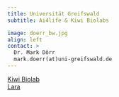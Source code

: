 ```yaml
---
title: Universität Greifswald
subtitle: Ai4life & Kiwi Biolabs

image: doerr_bw.jpg
align: left
contact: >
  Dr. Mark Dörr
  mark.doerr(at)uni-greifswald.de
---
```


[Kiwi Biolab](https://kiwi-biolab.de/)
</br>
[Lara](https://lara.uni-greifswald.de/)

